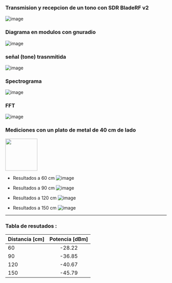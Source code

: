 ### Transmision y recepcion de un tono con  SDR BladeRF v2
![image](BladeRF_tx_rx_tone/balderf_tx_rx_tone_diagrama1.JPG)

### Diagrama en modulos con gnuradio
![image](BladeRF_tx_rx_tone/balderf_tx_rx_tone_gui_sch.JPG)

### señal (tone) trasnmitida 
![image](BladeRF_tx_rx_tone/balderf_tx_rx_tone_gui_00.JPG)

### Spectrograma
![image](BladeRF_tx_rx_tone/balderf_tx_rx_tone_gui_01.JPG)

### FFT
![image](BladeRF_tx_rx_tone/balderf_tx_rx_tone_gui_03.JPG)

### Mediciones con un plato de metal de 40 cm de lado

<img src="https://your-image-url.type" width="100" height="100">

- Resultados a 60 cm 
![image](BladeRF_tx_rx_tone/mediciones/balderf_tx_rx_tone_potencia2_60_cm.JPG)

- Resultados a 90 cm 
![image](BladeRF_tx_rx_tone/mediciones/balderf_tx_rx_tone_potencia2_90_cm.JPG)

- Resultados a 120 cm 
![image](BladeRF_tx_rx_tone/mediciones/balderf_tx_rx_tone_potencia2_120_cm.JPG)

- Resultados a 150 cm 
![image](BladeRF_tx_rx_tone/mediciones/balderf_tx_rx_tone_potencia2_150_cm.JPG)

--------------------------

### Tabla de resutados :

|  Distancia  [cm]  | Potencia [dBm]   |
| :---------------- | :--------------: | 
|        60         |     -28.22       | 
|        90         |     -36.85       | 
|       120         |     -40.67       | 
|       150         |     -45.79       | 


